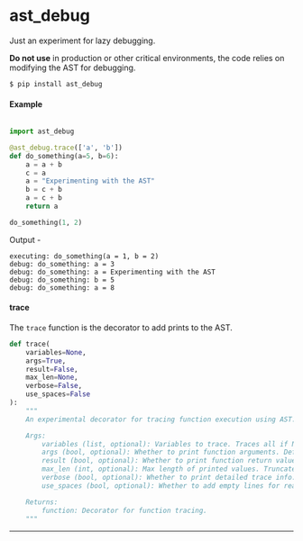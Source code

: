 # ast_debug

Just an experiment for lazy debugging.

**Do not use** in production or other critical environments, the code relies on modifying the AST for debugging. 

```sh
$ pip install ast_debug
```

#### Example 

```python

import ast_debug

@ast_debug.trace(['a', 'b'])
def do_something(a=5, b=6):
    a = a + b
    c = a
    a = "Experimenting with the AST"
    b = c + b
    a = c + b
    return a

do_something(1, 2)

```

Output -

```
executing: do_something(a = 1, b = 2)
debug: do_something: a = 3
debug: do_something: a = Experimenting with the AST
debug: do_something: b = 5
debug: do_something: a = 8
```

#### trace

The `trace` function is the decorator to add prints to the AST.

```python
def trace(
    variables=None,
    args=True,
    result=False,
    max_len=None,
    verbose=False,
    use_spaces=False
):
    """
    An experimental decorator for tracing function execution using AST.

    Args:
        variables (list, optional): Variables to trace. Traces all if None. Default is None.
        args (bool, optional): Whether to print function arguments. Default is True.
        result (bool, optional): Whether to print function return value. Default is False.
        max_len (int, optional): Max length of printed values. Truncates if exceeded. Default is None.
        verbose (bool, optional): Whether to print detailed trace info. Default is False.
        use_spaces (bool, optional): Whether to add empty lines for readability. Default is False.

    Returns:
        function: Decorator for function tracing.
    """
```
<hr>